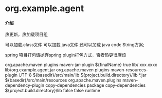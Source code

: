 # org.example.agent

#### 介绍
热更新，热加载项目组

可以加载.class文件
可以加载.java文件
还可以加载 java code String方案;

spring 项目打包请抛弃spring plugin打包方式，否者热更很麻烦

<plugin>
    <groupId>org.apache.maven.plugins</groupId>
    <artifactId>maven-jar-plugin</artifactId>
    <configuration>
        <finalName>${finalName}</finalName>
        <archive>
            <manifest>
                <addClasspath>true</addClasspath>
                <classpathPrefix>lib/</classpathPrefix>
                <mainClass>xxx.xxxx</mainClass>
            </manifest>
            <manifestEntries>
                <!--加入本地包引用-->
                <Class-Path>lib/org.example.agent.jar</Class-Path>
            </manifestEntries>
        </archive>
    </configuration>
</plugin>
<plugin>
    <groupId>org.apache.maven.plugins</groupId>
    <artifactId>maven-resources-plugin</artifactId>
    <configuration>
        <encoding>UTF-8</encoding>
        <resources>
            <resource>
                <!--引入本地包-->
                <directory>${basedir}/src/main/lib</directory>
                <targetPath>${project.build.directory}/lib</targetPath>
                <includes>
                    <include>*.jar</include>
                </includes>
            </resource>
            <resource>
                <!--资源文件夹-->
                <directory>${basedir}/src/main/resources</directory>
            </resource>
        </resources>
    </configuration>
</plugin>
<plugin>
    <groupId>org.apache.maven.plugins</groupId>
    <artifactId>maven-dependency-plugin</artifactId>
    <executions>
        <execution>
            <id>copy-dependencies</id>
            <phase>package</phase>
            <goals>
                <goal>copy-dependencies</goal>
            </goals>
            <configuration>
                <outputDirectory>${project.build.directory}/lib</outputDirectory>
                <excludeTransitive>false</excludeTransitive>
                <stripVersion>false</stripVersion>
                <includeScope>runtime</includeScope>
            </configuration>
        </execution>
    </executions>
</plugin>